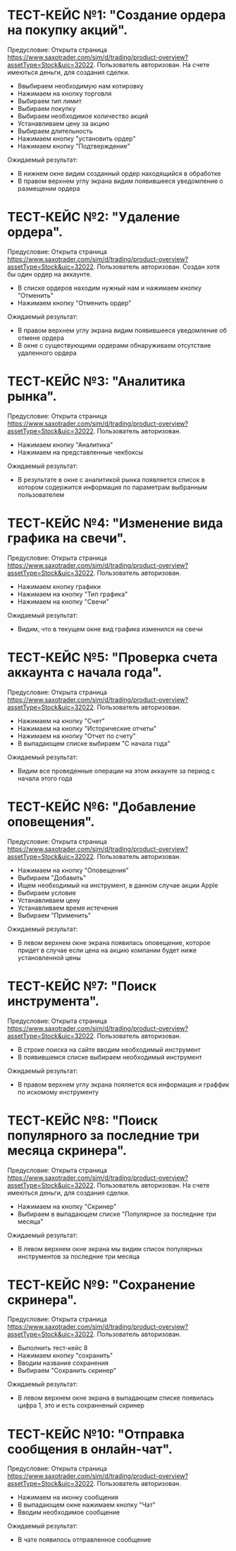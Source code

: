 # ТЕСТ-КЕЙС №1: "Создание ордера на покупку акций".
Предусловие: Открыта страница <https://www.saxotrader.com/sim/d/trading/product-overview?assetType=Stock&uic=32022>. Пользователь авторизован. На счете имеються деньги, для создания сделки.
- Ввыбираем необходимую нам котировку
- Нажимаем на кнопку торговля
- Выбираем тип лимит
- Выбираем покупку
- Выбираем необходимое количество акций
- Устанавливаем цену за акцию
- Выбираем длительность
- Нажимаем кнопку "установить ордер"
- Нажимаем кнопку "Подтверждение"

 Ожидаемый результат:
- В нижнем окне видим созданный ордер находящийся в обработке
- В правом верхнем углу экрана видим появившееся уведомление о размещении ордера

# ТЕСТ-КЕЙС №2: "Удаление ордера".
Предусловие: Открыта страница <https://www.saxotrader.com/sim/d/trading/product-overview?assetType=Stock&uic=32022>. Пользователь авторизован. Создан хотя бы один ордер на аккаунте.
- В списке ордеров находим нужный нам и нажимаем кнопку "Отменить"
- Нажимаем кнопку "Отменить ордер"

 Ожидаемый результат:
- В правом верхнем углу экрана видим появившееся уведомление об отмене ордера
- В окне с существующими ордерами обнаруживаем отсутствие удаленного ордера

# ТЕСТ-КЕЙС №3: "Аналитика рынка".
Предусловие: Открыта страница <https://www.saxotrader.com/sim/d/trading/product-overview?assetType=Stock&uic=32022>. Пользователь авторизован.
- Нажимаем кнопку "Аналитика"
- Нажимаем на представленные чекбоксы

 Ожидаемый результат:
- В результате в окне с аналитикой рынка появляется список в котором содержится информация по параметрам выбранным пользователем 

# ТЕСТ-КЕЙС №4: "Изменение вида графика на свечи".
Предусловие: Открыта страница <https://www.saxotrader.com/sim/d/trading/product-overview?assetType=Stock&uic=32022>. Пользователь авторизован.
- Нажимаем кнопку графики
- Нажимаем на кнопку "Тип графика"
- Нажимаем на кнопку "Свечи"

 Ожидаемый результат:
- Видим, что в текущем окне вид графика изменился на свечи

# ТЕСТ-КЕЙС №5: "Проверка счета аккаунта с начала года".
Предусловие: Открыта страница <https://www.saxotrader.com/sim/d/trading/product-overview?assetType=Stock&uic=32022>. Пользователь авторизован.
- Нажимаем на кнопку "Счет"
- Нажимаем на кнопку "Исторические отчеты"
- Нажимаем на кнопку "Отчет по счету"
- В выпадающем списке выбираем "С начала года"

 Ожидаемый результат:
- Видим все проведенные операции на этом аккаунте за период с начала этого года

# ТЕСТ-КЕЙС №6: "Добавление оповещения".
Предусловие: Открыта страница <https://www.saxotrader.com/sim/d/trading/product-overview?assetType=Stock&uic=32022>. Пользователь авторизован. 
- Нажимаем на кнопку "Оповещения"
- Выбираем "Добавить"
- Ищем необходимый на инструмент, в данном случае акции Apple
- Выбираем условие 
- Устанавливаем цену 
- Устанавливаем время истечения 
- Выбираем "Применить"

 Ожидаемый результат:
- В левом верхнем окне экрана появилась оповещение, которое придет в случае если цена на акцию компании будет ниже установленной цены

# ТЕСТ-КЕЙС №7: "Поиск инструмента".
Предусловие: Открыта страница <https://www.saxotrader.com/sim/d/trading/product-overview?assetType=Stock&uic=32022>. Пользователь авторизован.
- В строке поиска на сайте вводим необходимый инструмент
- В появившемся списке выбираем необходимый инструмент

 Ожидаемый результат:
- В правом верхнем углу экрана пояляется вся информация и граффик по искомому инструменту

# ТЕСТ-КЕЙС №8: "Поиск популярного за последние три месяца скринера".
Предусловие: Открыта страница <https://www.saxotrader.com/sim/d/trading/product-overview?assetType=Stock&uic=32022>. Пользователь авторизован. На счете имеються деньги, для создания сделки.
- Нажимаем на кнопку "Скринер"
- Выбираем в выпадающем списке "Популярное за последние три месяца"

 Ожидаемый результат:
- В левом верхнем окне экрана мы видим список популярных инструментов за последние три месяца

# ТЕСТ-КЕЙС №9: "Сохранение скринера".
Предусловие: Открыта страница <https://www.saxotrader.com/sim/d/trading/product-overview?assetType=Stock&uic=32022>. Пользователь авторизован.
- Выполнить тест-кейс 8
- Нажимаем кнопку "сохранить"
- Вводим название сохранения
- Выбираем "Сохранить скринер"

 Ожидаемый результат:
- В левом верхнем окне экрана в выпадающем списке появилась цифра 1, это и есть сохранненый скринер

# ТЕСТ-КЕЙС №10: "Отправка сообщения в онлайн-чат".
Предусловие: Открыта страница <https://www.saxotrader.com/sim/d/trading/product-overview?assetType=Stock&uic=32022>. Пользователь авторизован. 
- Нажимаем на иконку сообщения
- В выпадающем окне нажимаем кнопку "Чат" 
- Вводим необходимое сообщение 

 Ожидаемый результат:
- В чате появилось отправленное сообщение
 
